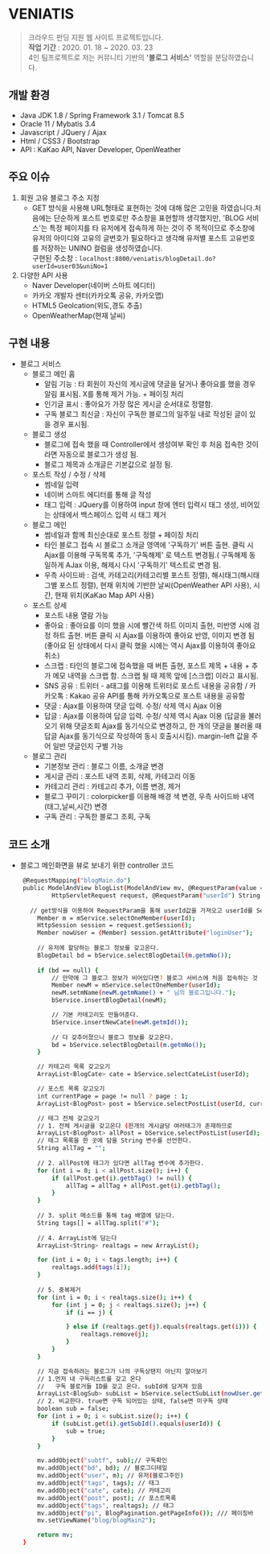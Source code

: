 # VENIATIS
> 크라우드 펀딩 지원 웹 사이트 프로젝트입니다. <br>
<b>작업 기간</b> : 2020. 01. 18 ~ 2020. 03. 23 <br>
4인 팀프로젝트로 저는 커뮤니티 기반의 <b>'블로그 서비스'</b> 역할을 분담하였습니다.

## 개발 환경
- Java JDK 1.8 / Spring Framework 3.1 / Tomcat 8.5
- Oracle 11 / Mybatis 3.4
- Javascript / JQuery / Ajax
- Html / CSS3 / Bootstrap
- API : KaKao API, Naver Developer, OpenWeather

## 주요 이슈
1. 회원 고유 블로그 주소 지정
   - GET 방식을 사용해 URL형태로 표현하는 것에 대해 많은 고민을 하였습니다.처음에는 단순하게 포스트 번호로만 주소창을 표현할까 생각했지만, 'BLOG 서비스'는 특정 페이지를 타 유저에게 접속하게 하는 것이 주 목적이므로 주소창에 유저의 아이디와 고유의 글번호가 필요하다고 생각해 유저별 포스트 고유번호를 저장하는 UNINO 컬럼을 생성하였습니다.<br>
   구현된 주소창 : `localhost:8800/veniatis/blogDetail.do?userId=user03&uniNo=1`
2. 다양한 API 사용
   - Naver Developer(네이버 스마트 에디터)
   - 카카오 개발자 센터(카카오톡 공유, 카카오맵)
   - HTML5 Geolcation(위도,경도 추출)
   - OpenWeatherMap(현재 날씨) 


## 구현 내용
* 블로그 서비스
    * 블로그 메인 홈
         - 알림 기능 : 타 회원이 자신의 게시글에 댓글을 달거나 좋아요를 했을 경우 알림 표시됨. X를 통해 제거 가능. + 페이징 처리
         - 인기글 표시 : 좋아요가 가장 많은 게시글 순서대로 정렬함.
         - 구독 블로그 최신글 : 자신이 구독한 블로그의 일주일 내로 작성된 글이 있을 경우 표시됨.
    * 블로그 생성
         - 블로그에 접속 했을 때 Controller에서 생성여부 확인 후 처음 접속한 것이라면 자동으로 블로그가 생성 됨.
         - 블로그 제목과 소개글은 기본값으로 설정 됨.
    * 포스트 작성 / 수정 / 삭제
         - 썸네일 입력
         - 네이버 스마트 에디터를 통해 글 작성
         - 태그 입력 : JQuery를 이용하여 input 창에 엔터 입력시 태그 생성, 비어있는 상태에서 백스페이스 입력 시 태그 제거
    * 블로그 메인 
         - 썸네일과 함께 최신순대로 포스트 정렬 + 페이징 처리
         - 타인 블로그 접속 시 블로그 소개글 영역에 '구독하기' 버튼 출현. 클릭 시 Ajax를 이용해 구독목록 추가, '구독해제' 로 텍스트 변경됨.( 구독해제 동일하게 AJax 이용, 해제시 다시 '구독하기' 텍스트로 변경 됨.
         - 우측 사이드바 : 검색, 카테고리(카테고리별 포스트 정렬), 해시태그(해시태그별 포스트 정렬), 현재 위치에 기반한 날씨(OpenWeather API 사용), 시간, 현재 위치(KaKao Map API 사용)
    * 포스트 상세 
         - 포스트 내용 열람 가능
         - 좋아요 : 좋아요를 이미 했을 시에 빨간색 하트 이미지 출현, 미반영 시에 검정 하트 출현. 버튼 클릭 시 Ajax를 이용하여 좋아요 반영, 이미지 변경 됨(좋아요 된 상태에서 다시 클릭 했을 시에는 역시 Ajax를 이용하여 좋아요 취소)
         - 스크랩 : 타인의 블로그에 접속했을 때 버튼 출현, 포스트 제목 + 내용 + 추가 메모 내역을 스크랩 함. 스크랩 될 때 제목 앞에 [스크랩] 이라고 표시됨.
         - SNS 공유 : 트위터 - a태그를 이용해 트위터로 포스트 내용을 공유함 / 카카오톡 : Kakao 공유 API를 통해 카카오톡으로 포스트 내용을 공유함
         - 댓글 : Ajax를 이용하여 댓글 입력. 수정/ 삭제 역시 Ajax 이용
         - 답글 : Ajax를 이용하여 답글 입력. 수정/ 삭제 역시 Ajax 이용 (답글을 불러오기 위해 댓글조회 Ajax를 동기식으로 변경하고, 한 개의 댓글을 불러올 때 답글 Ajax를 동기식으로 작성하여 동시 호출시시킴). margin-left 값을 주어 일반 댓글인지 구별 가능
    * 블로그 관리     
         - 기본정보 관리 : 블로그 이름, 소개글 변경
         - 게시글 관리 : 포스트 내역 조회, 삭제, 카테고리 이동
         - 카테고리 관리 : 카테고리 추가, 이름 변경, 제거
         - 블로그 꾸미기 : colorpicker를 이용해 배경 색 변경, 우측 사이드바 내역(태그,날씨,시간) 변경
         - 구독 관리 : 구독한 블로그 조회, 구독 

## 코드 소개
 - 블로그 메인화면을 뷰로 보내기 위한 controller 코드
```sh
	@RequestMapping("blogMain.do")
	public ModelAndView blogList(ModelAndView mv, @RequestParam(value = "page", required = false) Integer page,
			HttpServletRequest request, @RequestParam("userId") String userId) {
		
      // get방식을 이용하여 RequestParam을 통해 userId값을 가져오고 userId를 Service로 보내 DB에서 유저 정보 가져오기
		Member m = mService.selectOneMember(userId);
		HttpSession session = request.getSession();
		Member nowUser = (Member) session.getAttribute("loginUser");
		
		// 유저에 할당하는 블로그 정보를 갖고온다.
		BlogDetail bd = bService.selectBlogDetail(m.getmNo());
		
		if (bd == null) {
			// 만약에 그 블로그 정보가 비어있다면? 블로그 서비스에 처음 접속하는 것 이므로 블로그를 생성한다.
			Member newM = mService.selectOneMember(userId);
			newM.setmName(newM.getmName() + " 님의 블로그입니다.");
			bService.insertBlogDetail(newM);

			// 기본 카테고리도 만들어준다.
			bService.insertNewCate(newM.getmId());
			
			// 다 갖추어졌으니 블로그 정보를 갖고온다.
			bd = bService.selectBlogDetail(m.getmNo());
		}

		// 카테고리 목록 갖고오기
		ArrayList<BlogCate> cate = bService.selectCateList(userId);

		// 포스트 목록 갖고오기
		int currentPage = page != null ? page : 1;
		ArrayList<BlogPost> post = bService.selectPostList(userId, currentPage);

		// 태그 전체 갖고오기
		// 1. 전체 게시글을 갖고온다 (한개의 게시글당 여러태그가 존재하므로
		ArrayList<BlogPost> allPost = bService.selectPostList(userId);
		// 태그 목록을 한 곳에 담을 String 변수를 선언한다.
		String allTag = "";
		
		// 2. allPost에 태그가 있다면 allTag 변수에 추가한다.
		for (int i = 0; i < allPost.size(); i++) {
			if (allPost.get(i).getbTag() != null) {
				allTag = allTag + allPost.get(i).getbTag();
			}
		}
		
		// 3. split 메소드를 통해 tag 배열에 담는다.
		String tags[] = allTag.split("#");
		
		// 4. ArrayList에 담는다
		ArrayList<String> realtags = new ArrayList();

		for (int i = 0; i < tags.length; i++) {
			realtags.add(tags[i]);
		}
		
		// 5. 중복제거
		for (int i = 0; i < realtags.size(); i++) {
			for (int j = 0; j < realtags.size(); j++) {
				if (i == j) {

				} else if (realtags.get(j).equals(realtags.get(i))) {
					realtags.remove(j);
				}
			}
		}

		// 지금 접속하려는 블로그가 나의 구독상탠지 아닌지 알아보기
		// 1.먼저 내 구독리스트를 갖고 온다
		//   구독 블로거들 ID를 갖고 온다. subId에 담겨져 있음
		ArrayList<BlogSub> subList = bService.selectSubList(nowUser.getmId());
		// 2. 비교한다. true면 구독 되어있는 상태, false면 미구독 상태
		boolean sub = false;
		for (int i = 0; i < subList.size(); i++) {
			if (subList.get(i).getSubId().equals(userId)) {
				sub = true;
			}
		}

		mv.addObject("subtf", sub);// 구독확인
		mv.addObject("bd", bd); // 블로그디테일
		mv.addObject("user", m); // 유저(블로그주인)
		mv.addObject("tags", tags); // 태그
		mv.addObject("cate", cate); // 카테고리
		mv.addObject("post", post); // 포스트목록
		mv.addObject("tags", realtags); // 태그
		mv.addObject("pi", BlogPagination.getPageInfo()); /// 페이징바
		mv.setViewName("blog/blogMain2");

		return mv;
	}
```
